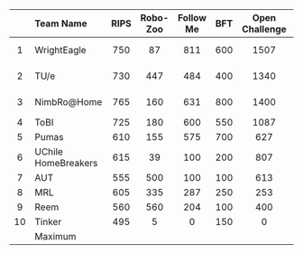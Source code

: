 |    |      Team Name      | RIPS | Robo-Zoo | Follow Me | BFT | Open Challenge | Emergency | Stage 1 | GPSR | Cocktail Party | Restaurant | Demo Challenge | Stage 2 | Final |   Final   |
|:--:|:-------------------|:----:|:--------:|:---------:|:---:|:--------------:|:---------:|:-------:|:----:|:--------------:|:----------:|:--------------:|:-------:|:-----:|---------:|
| 1  | WrightEagle         |  750 |    87    |    811    | 600 |      1507      |     0     |   3755  |  750 |      1750      |    2600    |       450      |   9305  |   97  | 1st Place |
| 2  | TU/e                |  730 |    447   |    484    | 400 |      1340      |     0     |   3401  |  500 |       800      |     250    |       750      |   5656  |   79  | 2nd Place |
| 3  | NimbRo@Home         |  765 |    160   |    631    | 800 |      1400      |     0     |   3756  |  700 |       250      |     350    |       600      |   5701  |   74  | 3rd Place |
| 4  | ToBI                |  725 |    180   |    600    | 550 |      1087      |    350    |   3492  |   0  |       600      |     650    |       100      |   4842  |       |         4 |
| 5  | Pumas               |  610 |    155   |    575    | 700 |       627      |     0     |   2667  |   0  |       500      |     50     |       200      |   3417  |       |         5 |
| 6  | UChile HomeBreakers |  615 |    39    |    100    | 200 |       807      |     0     |   1761  |   0  |       200      |      0     |       50       |   2011  |       |         6 |
| 7  | AUT                 |  555 |    500   |    100    | 100 |       613      |     0     |   1868  |   0  |        0       |      0     |       50       |   1918  |       |         7 |
| 8  | MRL                 |  605 |    335   |    287    | 250 |       253      |     0     |   1730  |   0  |        0       |     450    |       50       |   2230  |       |         8 |
| 9  | Reem                |  560 |    560   |    204    | 100 |       400      |     0     |   1264  |   0  |        0       |     75     |        0       |   1339  |       |         9 |
| 10 | Tinker              |  495 |     5    |     0     | 150 |        0       |     0     |   650   |   0  |        0       |      0     |        0       |   650   |       |        10 |
|    | Maximum             |      |          |           |     |                |           |         |      |                |            |                |         |       |           |